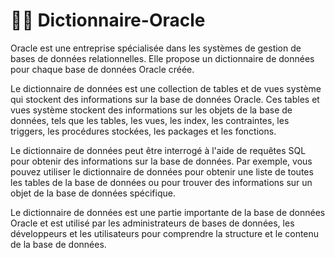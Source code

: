 # 👩‍💻 Dictionnaire-Oracle 


Oracle est une entreprise spécialisée dans les systèmes de gestion de bases de données relationnelles. Elle propose un dictionnaire de données pour chaque base de données Oracle créée.

Le dictionnaire de données est une collection de tables et de vues système qui stockent des informations sur la base de données Oracle. Ces tables et vues système stockent des informations sur les objets de la base de données, tels que les tables, les vues, les index, les contraintes, les triggers, les procédures stockées, les packages et les fonctions.

Le dictionnaire de données peut être interrogé à l'aide de requêtes SQL pour obtenir des informations sur la base de données. Par exemple, vous pouvez utiliser le dictionnaire de données pour obtenir une liste de toutes les tables de la base de données ou pour trouver des informations sur un objet de la base de données spécifique.

Le dictionnaire de données est une partie importante de la base de données Oracle et est utilisé par les administrateurs de bases de données, les développeurs et les utilisateurs pour comprendre la structure et le contenu de la base de données.
